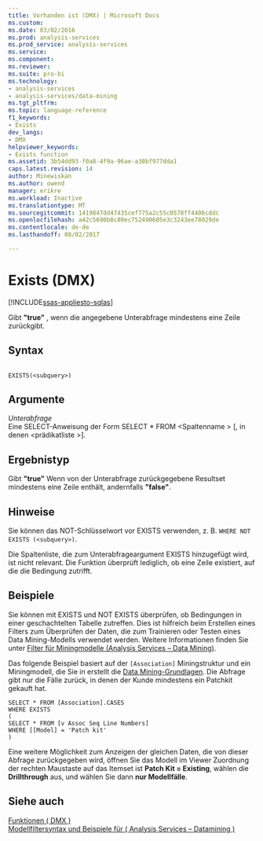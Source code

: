 ```yaml
---
title: Vorhanden ist (DMX) | Microsoft Docs
ms.custom: 
ms.date: 03/02/2016
ms.prod: analysis-services
ms.prod_service: analysis-services
ms.service: 
ms.component: 
ms.reviewer: 
ms.suite: pro-bi
ms.technology:
- analysis-services
- analysis-services/data-mining
ms.tgt_pltfrm: 
ms.topic: language-reference
f1_keywords:
- Exists
dev_langs:
- DMX
helpviewer_keywords:
- Exists function
ms.assetid: 3b54dd93-f0a8-4f9a-96ae-a38bf977dda1
caps.latest.revision: 14
author: Minewiskan
ms.author: owend
manager: erikre
ms.workload: Inactive
ms.translationtype: MT
ms.sourcegitcommit: 1419847dd47435cef775a2c55c0578ff4406cddc
ms.openlocfilehash: a42c5690b8c80ec752490605e3c3243ee78029de
ms.contentlocale: de-de
ms.lasthandoff: 08/02/2017

---
```

# <a name="exists-dmx"></a>Exists (DMX)
[!INCLUDE[ssas-appliesto-sqlas](../includes/ssas-appliesto-sqlas.md)]

  Gibt **"true"** , wenn die angegebene Unterabfrage mindestens eine Zeile zurückgibt.  
  
## <a name="syntax"></a>Syntax  
  
```  
  
EXISTS(<subquery>)  
```  
  
## <a name="arguments"></a>Argumente  
 *Unterabfrage*  
 Eine SELECT-Anweisung der Form SELECT * FROM \<Spaltenname > [, in denen \<prädikatliste >].  
  
## <a name="result-type"></a>Ergebnistyp  
 Gibt **"true"** Wenn von der Unterabfrage zurückgegebene Resultset mindestens eine Zeile enthält, andernfalls **"false"**.  
  
## <a name="remarks"></a>Hinweise  
 Sie können das NOT-Schlüsselwort vor EXISTS verwenden, z. B. `WHERE NOT EXISTS (<subquery>)`.  
  
 Die Spaltenliste, die zum Unterabfrageargument EXISTS hinzugefügt wird, ist nicht relevant. Die Funktion überprüft lediglich, ob eine Zeile existiert, auf die die Bedingung zutrifft.  
  
## <a name="examples"></a>Beispiele  
 Sie können mit EXISTS und NOT EXISTS überprüfen, ob Bedingungen in einer geschachtelten Tabelle zutreffen. Dies ist hilfreich beim Erstellen eines Filters zum Überprüfen der Daten, die zum Trainieren oder Testen eines Data Mining-Modells verwendet werden. Weitere Informationen finden Sie unter [Filter für Miningmodelle &#40;Analysis Services – Data Mining&#41;](../analysis-services/data-mining/filters-for-mining-models-analysis-services-data-mining.md).  
  
 Das folgende Beispiel basiert auf der `[Association]` Miningstruktur und ein Miningmodell, die Sie in erstellt die [Data Mining-Grundlagen](http://msdn.microsoft.com/library/6602edb6-d160-43fb-83c8-9df5dddfeb9c). Die Abfrage gibt nur die Fälle zurück, in denen der Kunde mindestens ein Patchkit gekauft hat.  
  
```  
SELECT * FROM [Association].CASES  
WHERE EXISTS  
(  
SELECT * FROM [v Assoc Seq Line Numbers]  
WHERE [[Model] = 'Patch kit'  
)  
```  
  
 Eine weitere Möglichkeit zum Anzeigen der gleichen Daten, die von dieser Abfrage zurückgegeben wird, öffnen Sie das Modell im Viewer Zuordnung der rechten Maustaste auf das Itemset ist **Patch Kit = Existing**, wählen die **Drillthrough** aus, und wählen Sie dann **nur Modellfälle**.  
  
## <a name="see-also"></a>Siehe auch  
 [Funktionen &#40; DMX &#41;](../dmx/functions-dmx.md)   
 [Modellfiltersyntax und Beispiele für &#40; Analysis Services – Datamining &#41;](../analysis-services/data-mining/model-filter-syntax-and-examples-analysis-services-data-mining.md)  
  
  

